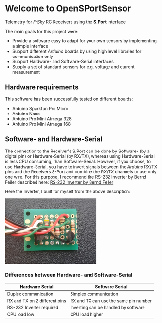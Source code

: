 # Welcome to OpenSPortSensor
Telemetry for *FrSky* RC Receivers using the **S.Port** interface.

The main goals for this project were:
- Provide a software easy to adapt for your own sensors by implementing a simple interface
- Support different *Arduino* boards by using high level libraries for communication only
- Support Hardware- and Software-Serial interfaces
- Supply a set of standard sensors for e.g. voltage and current measurement
## Hardware requirements
This software has been successfully tested on different boards:
- Arduino Sparkfun Pro Micro
- Arduino Nano
- Arduino Pro Mini Atmega 328
- Arduino Pro Mini Atmega 168
## Software- and Hardware-Serial
The connection to the Receiver's S.Port can be done by Software- (by a digital pin) or Hardware-Serial (by RX/TX),
whereas using Hardware-Serial is less CPU consuming, than Software-Serial.
However, if you choose, to use Hardware-Serial, you have to invert signals
between the *Arduino* RX/TX pins and the Receivers S-Port and combine the RX/TX channels to use only one wire.
For this purpose, I recommend the RS-232 Inverter by Bernd Feiler described here:
[RS-232 Inverter by Bernd Feiler](https://discuss.ardupilot.org/uploads/short-url/sCX6JsKOJ3IDqZxHaSJgylAd1YR.pdf)

Here the Inverter, I built for myself from the above description:

<img src="https://github.com/icebreaker-ch/OpenSPortSensor/blob/main/images/RS232-Inverter.jpg" width="300" />

### Differences between Hardware- and Software-Serial
| Hardware Serial               | Software Serial                       |
| -                             | -                                     |
| Duplex communication          | Simplex communication                 |
| RX and TX on 2 different pins | RX and TX can use the same pin number |
| RS-232 Inverter required      | Inverting can be handled by software  |
| CPU load low                  | CPU load higher                       |
